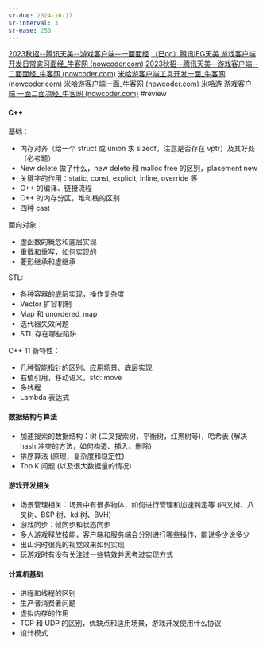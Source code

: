 ```yaml
---
sr-due: 2024-10-17
sr-interval: 3
sr-ease: 250
---
```


[2023秋招--腾讯天美--游戏客户端--一面面经](https://blog.csdn.net/qq_52855744/article/details/127064707#:~:text=%E5%89%8D%E8%A8%80.%20%E7%94%B1%E4%BA%8E%E8%85%BE%E8%AE%AF%E6%B2%A1%E6%9C%89)
[（已oc）腾讯IEG天美 游戏客户端开发日常实习面经_牛客网 (nowcoder.com)](https://www.nowcoder.com/discuss/634337357449199616)
[2023秋招--腾讯天美--游戏客户端--二面面经_牛客网 (nowcoder.com)](https://www.nowcoder.com/discuss/399571847380037632)
[米哈游客户端工具开发一面_牛客网 (nowcoder.com)](https://www.nowcoder.com/feed/main/detail/8e674156d871449f9e4242655d010d29?sourceSSR=search)
[米哈游客户端一面_牛客网 (nowcoder.com)](https://www.nowcoder.com/feed/main/detail/92c5b6b3ceac408b87b7332df2343040?anchorPoint=comment)
[米哈游 游戏客户端 一面二面凉经_牛客网 (nowcoder.com)](https://www.nowcoder.com/discuss/636883404516016128?anchorPoint=comment)
#review

#### C++

基础：
- 内存对齐（给一个 struct 或 union 求 sizeof，注意是否存在 vptr）及其好处（必考题）
- New delete 做了什么，new delete 和 malloc free 的区别，placement new
- 关键字的作用：static, const, explicit, inline, override 等
- C++ 的编译、链接流程
- C++ 的内存分区，堆和栈的区别
- 四种 cast

面向对象：

- 虚函数的概念和底层实现
- 重载和重写，如何实现的
- 菱形继承和虚继承

STL:

- 各种容器的底层实现，操作复杂度
- Vector 扩容机制
- Map 和 unordered_map
- 迭代器失效问题
- STL 存在哪些陷阱

C++ 11 新特性：

- 几种智能指针的区别、应用场景、底层实现
- 右值引用，移动语义，std::move
- 多线程
- Lambda 表达式

#### 数据结构与算法
- 加速搜索的数据结构：树 (二叉搜索树，平衡树，红黑树等)，哈希表 (解决 hash 冲突的方法，如何构造、插入、删除)
- 排序算法 (原理，复杂度和稳定性)
- Top K 问题 (以及很大数据量的情况)

#### 游戏开发相关
- 场景管理相关：场景中有很多物体，如何进行管理和加速判定等 (四叉树、八叉树、BSP 树、kd 树、BVH)
- 游戏同步：帧同步和状态同步
- 多人游戏释放技能，客户端和服务端会分别进行哪些操作，能说多少说多少
- 出山洞时很亮的视觉效果如何实现
- 玩游戏时有没有关注过一些特效并思考过实现方式

#### 计算机基础
- 进程和线程的区别
- 生产者消费者问题
- 虚拟内存的作用
- TCP 和 UDP 的区别，优缺点和适用场景，游戏开发使用什么协议
- 设计模式

